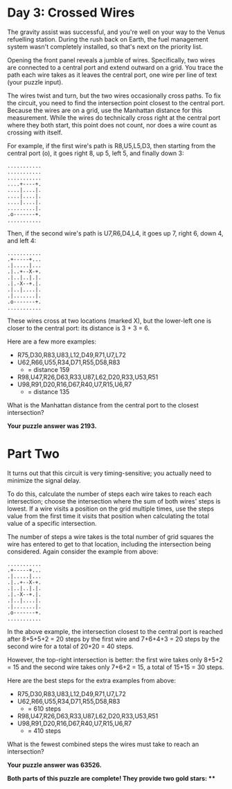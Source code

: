 # Day 3: Crossed Wires

The gravity assist was successful, and you're well on your way to the Venus refuelling station. During the rush back on Earth, the fuel management system wasn't completely installed, so that's next on the priority list.

Opening the front panel reveals a jumble of wires. Specifically, two wires are connected to a central port and extend outward on a grid. You trace the path each wire takes as it leaves the central port, one wire per line of text (your puzzle input).

The wires twist and turn, but the two wires occasionally cross paths. To fix the circuit, you need to find the intersection point closest to the central port. Because the wires are on a grid, use the Manhattan distance for this measurement. While the wires do technically cross right at the central port where they both start, this point does not count, nor does a wire count as crossing with itself.

For example, if the first wire's path is R8,U5,L5,D3, then starting from the central port (o), it goes right 8, up 5, left 5, and finally down 3:

```
...........
...........
...........
....+----+.
....|....|.
....|....|.
....|....|.
.........|.
.o-------+.
...........
```

Then, if the second wire's path is U7,R6,D4,L4, it goes up 7, right 6, down 4, and left 4:

```
...........
.+-----+...
.|.....|...
.|..+--X-+.
.|..|..|.|.
.|.-X--+.|.
.|..|....|.
.|.......|.
.o-------+.
...........
```

These wires cross at two locations (marked X), but the lower-left one is closer to the central port: its distance is 3 + 3 = 6.

Here are a few more examples:

* R75,D30,R83,U83,L12,D49,R71,U7,L72
* U62,R66,U55,R34,D71,R55,D58,R83 
  * = distance 159
* R98,U47,R26,D63,R33,U87,L62,D20,R33,U53,R51
* U98,R91,D20,R16,D67,R40,U7,R15,U6,R7 
  * = distance 135

What is the Manhattan distance from the central port to the closest intersection?

__Your puzzle answer was 2193.__

# Part Two

It turns out that this circuit is very timing-sensitive; you actually need to minimize the signal delay.

To do this, calculate the number of steps each wire takes to reach each intersection; choose the intersection where the sum of both wires' steps is lowest. If a wire visits a position on the grid multiple times, use the steps value from the first time it visits that position when calculating the total value of a specific intersection.

The number of steps a wire takes is the total number of grid squares the wire has entered to get to that location, including the intersection being considered. Again consider the example from above:

```
...........
.+-----+...
.|.....|...
.|..+--X-+.
.|..|..|.|.
.|.-X--+.|.
.|..|....|.
.|.......|.
.o-------+.
...........
```

In the above example, the intersection closest to the central port is reached after 8+5+5+2 = 20 steps by the first wire and 7+6+4+3 = 20 steps by the second wire for a total of 20+20 = 40 steps.

However, the top-right intersection is better: the first wire takes only 8+5+2 = 15 and the second wire takes only 7+6+2 = 15, a total of 15+15 = 30 steps.

Here are the best steps for the extra examples from above:

* R75,D30,R83,U83,L12,D49,R71,U7,L72
* U62,R66,U55,R34,D71,R55,D58,R83 
  * = 610 steps
* R98,U47,R26,D63,R33,U87,L62,D20,R33,U53,R51
* U98,R91,D20,R16,D67,R40,U7,R15,U6,R7 
  * = 410 steps

What is the fewest combined steps the wires must take to reach an intersection?

__Your puzzle answer was 63526.__

__Both parts of this puzzle are complete! They provide two gold stars: **__